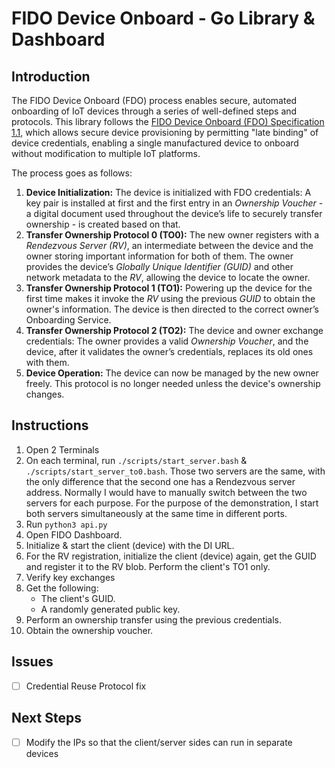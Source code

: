 # FIDO Device Onboard - Go Library & Dashboard
## Introduction
The FIDO Device Onboard (FDO) process enables secure, automated onboarding of IoT devices through a series of well-defined steps and protocols. This library follows the [FIDO Device Onboard (FDO) Specification 1.1](https://fidoalliance.org/specs/FDO/FIDO-Device-Onboard-PS-v1.1-20220419/FIDO-Device-Onboard-PS-v1.1-20220419.html), which allows secure device provisioning by permitting "late binding" of device credentials, enabling a single manufactured device to onboard without modification to multiple IoT platforms.

The process goes as follows:

1. **Device Initialization:** The device is initialized with FDO credentials: A key pair is installed at first and the first entry in an *Ownership Voucher* - a digital document used throughout the device’s life to securely transfer ownership - is created based on that.
2. **Transfer Ownership Protocol 0 (TO0):** The new owner registers with a *Rendezvous Server (RV)*, an intermediate between the device and the owner storing important information for both of them. The owner provides the device’s *Globally Unique Identifier (GUID)* and other network metadata to the *RV*, allowing the device to locate the owner.
3. **Transfer Ownership Protocol 1 (TO1):** Powering up the device for the first time makes it invoke the *RV* using the previous *GUID* to obtain the owner's information. The device is then directed to the correct owner’s Onboarding Service.
4. **Transfer Ownership Protocol 2 (TO2):** The device and owner exchange credentials: The owner provides a valid *Ownership Voucher*, and the device, after it validates the owner’s credentials, replaces its old ones with them.
5. **Device Operation:** The device can now be managed by the new owner freely. This protocol is no longer needed unless the device's ownership changes.
## Instructions
1. Open 2 Terminals
2. On each terminal, run `./scripts/start_server.bash` & `./scripts/start_server_to0.bash`. Those two servers are the same, with the only difference that the second one has a Rendezvous server address. Normally I would have to manually switch between the two servers for each purpose. For the purpose of the demonstration, I start both servers simultaneously at the same time in different ports.
3. Run `python3 api.py`
4. Open FIDO Dashboard.
5. Initialize & start the client (device) with the DI URL.
6. For the RV registration, initialize the client (device) again, get the GUID and register it to the RV blob. Perform the client's TO1 only.
7. Verify key exchanges
8. Get the following:
      - The client's GUID.
      - A randomly generated public key.
9. Perform an ownership transfer using the previous credentials.
10. Obtain the ownership voucher.

## Issues
- [ ] Credential Reuse Protocol fix
## Next Steps
- [ ] Modify the IPs so that the client/server sides can run in separate devices